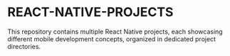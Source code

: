 # REACT-NATIVE-PROJECTS
 This repository contains multiple React Native projects, each showcasing different mobile development concepts, organized in dedicated project directories.
